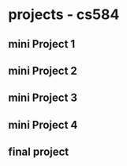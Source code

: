 # projects - cs584


## mini Project 1
## mini Project 2
## mini Project 3
## mini Project 4

## final project 